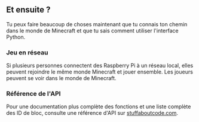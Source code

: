 ## Et ensuite ?

Tu peux faire beaucoup de choses maintenant que tu connais ton chemin dans le monde de Minecraft et que tu sais comment utiliser l'interface Python.

### Jeu en réseau

Si plusieurs personnes connectent des Raspberry Pi à un réseau local, elles peuvent rejoindre le même monde Minecraft et jouer ensemble. Les joueurs peuvent se voir dans le monde de Minecraft.

### Référence de l'API

Pour une documentation plus complète des fonctions et une liste complète des ID de bloc, consulte une référence d'API sur [stuffaboutcode.com](http://www.stuffaboutcode.com/p/minecraft-api-reference.html).